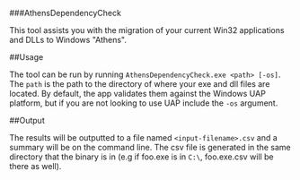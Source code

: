 ###AthensDependencyCheck

This tool assists you with the migration of your current Win32 applications and DLLs to Windows "Athens".

##Usage

The tool can be run by running `AthensDependencyCheck.exe <path> [-os]`. The `path` is the path to the directory of where your exe and dll files are located. By default, the app validates them against the Windows UAP platform, but if you are not looking to use UAP include the `-os` argument.

##Output

The results will be outputted to a file named `<input-filename>.csv` and a summary will be on the command line. The csv file is generated in the same directory that the binary is in (e.g if foo.exe is in `C:\`, foo.exe.csv will be there as well).
